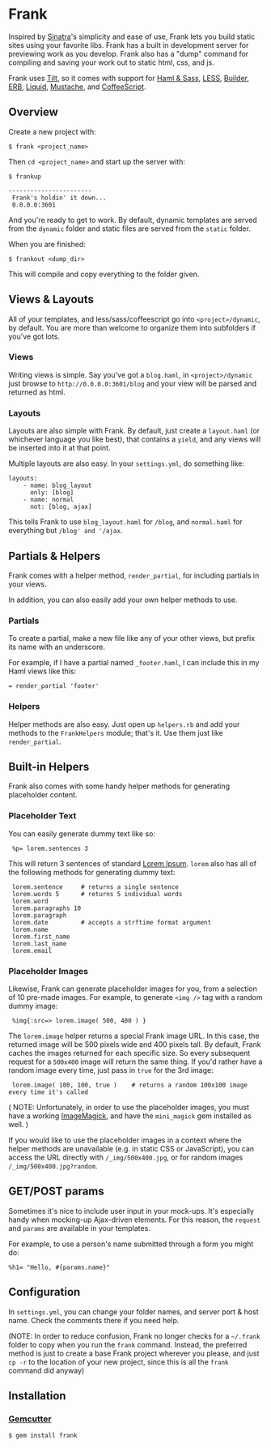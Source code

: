 Frank
=========

Inspired by [Sinatra][0]'s simplicity and ease of use, Frank lets you build
static sites using your favorite libs. Frank has a built in development server
for previewing work as you develop. Frank also has a "dump" command for compiling and saving
your work out to static html, css, and js.

Frank uses [Tilt][1], so it
comes with support for [Haml & Sass][2], [LESS][10], [Builder][3], [ERB][4],
[Liquid][5], [Mustache][6], and [CoffeeScript][7].

Overview
--------

Create a new project with:

    $ frank <project_name>

Then `cd <project_name>` and start up the server with:
  
    $ frankup

    -----------------------
     Frank's holdin' it down...
     0.0.0.0:3601

And you're ready to get to work. By default, dynamic templates are served from the `dynamic` folder
and static files are served from the `static` folder.

When you are finished:

    $ frankout <dump_dir>

This will compile and copy everything to the folder given.

Views & Layouts
-------------------------

All of your templates, and less/sass/coffeescript go into `<project>/dynamic`,
by default. You are more than welcome to organize them into subfolders if you've
got lots.

### Views

Writing views is simple. Say you've got a `blog.haml`, in `<project>/dynamic` just browse to
`http://0.0.0.0:3601/blog` and your view will be parsed and returned as html.

### Layouts

Layouts are also simple with Frank. By default, just create a `layout.haml`
(or whichever language you like best), that contains a `yield`, and any
views will be inserted into it at that point.

Multiple layouts are also easy. In your `settings.yml`, do something like:

    layouts:
        - name: blog_layout
          only: [blog]
        - name: normal
          not: [blog, ajax]
This tells Frank to use `blog_layout.haml` for `/blog`, and `normal.haml`
for everything but `/blog' and '/ajax`.


Partials & Helpers
------------------

Frank comes with a helper method, `render_partial`, for including partials
in your views.

In addition, you can also easily add your own helper methods to use.

### Partials

To create a partial, make a new file like any of your other views, but
prefix its name with an underscore.

For example, if I have a partial named `_footer.haml`, I can include this
in my Haml views like this:

    = render_partial 'footer'

### Helpers

Helper methods are also easy. Just open up `helpers.rb` and add your methods
to the `FrankHelpers` module; that's it. Use them just like `render_partial`.



Built-in Helpers
----------------

Frank also comes with some handy helper methods for generating placeholder content.

### Placeholder Text

You can easily generate dummy text like so:

     %p= lorem.sentences 3

This will return 3 sentences of standard [Lorem Ipsum][11]. `lorem` also has all of the following methods for generating dummy text:

     lorem.sentence     # returns a single sentence
     lorem.words 5      # returns 5 individual words
     lorem.word
     lorem.paragraphs 10
     lorem.paragraph
     lorem.date         # accepts a strftime format argument
     lorem.name
     lorem.first_name
     lorem.last_name
     lorem.email


### Placeholder Images

Likewise, Frank can generate placeholder images for you, from a selection of 10 pre-made images. For example, to generate `<img />` tag with a random dummy image:
     
     %img{:src=> lorem.image( 500, 400 ) }

The `lorem.image` helper returns a special Frank image URL. In this case, the returned image will be 500 pixels wide and 400 pixels tall. By default, Frank caches the images returned for each specific size. So every subsequent request for a `500x400` image will return the same thing. If you'd rather have a random image every time, just pass in `true` for the 3rd image:
     
     lorem.image( 100, 100, true )    # returns a random 100x100 image every time it's called

( NOTE: Unfortunately, in order to use the placeholder images, you must have a working [ImageMagick][12], and have the `mini_magick` gem installed as well. )

If you would like to use the placeholder images in a context where the helper methods are unavailable (e.g. in static CSS or JavaScript), you can access the URL directly with `/_img/500x400.jpg`, or for random images `/_img/500x400.jpg?random`.



GET/POST params
---------------

Sometimes it's nice to include user input in your mock-ups. It's especially
handy when mocking-up Ajax-driven elements. For this reason, the `request`
and `params` are available in your templates.

For example, to use a person's name submitted through a form you might do:

    %h1= "Hello, #{params.name}"



Configuration
-------------

In `settings.yml`, you can change your folder names, and server port & host name.
Check the comments there if you need help.

(NOTE: In order to reduce confusion, Frank no longer checks for a `~/.frank` folder to copy when you run the `frank` command. Instead, the preferred method is just to create a base Frank project wherever you please, and just `cp -r` to the location of your new project, since this is all the `frank` command did anyway)
  
Installation
------------

### [Gemcutter](http://gemcutter.org/)

    $ gem install frank


[0]: http://www.sinatrarb.com/
[1]: http://github.com/rtomayko/tilt
[2]: http://haml-lang.com/
[3]: http://builder.rubyforge.org/
[4]: http://www.ruby-doc.org/stdlib/libdoc/erb/rdoc/
[5]: http://www.liquidmarkup.org/
[6]: http://github.com/defunkt/mustache
[7]: http://jashkenas.github.com/coffee-script/
[8]: http://lesscss.org/
[9]: http://rack.rubyforge.org/
[10]: http://lesscss.org/
[11]: http://en.wikipedia.org/wiki/Lorem_ipsum
[12]: http://www.imagemagick.org/script/binary-releases.php?ImageMagick=4pg9cdfr8e6gn7aru9mtelepr3